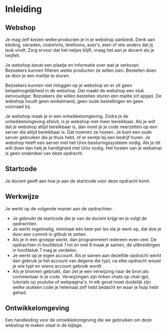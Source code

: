 # Inleiding

## Webshop

Je mag zelf kiezen welke producten je in je webshop aanbiedt. Denk aan kleding, sieraden, clubshirts, telefoons, auto's, eten of iets anders dat jij leuk vindt. Zorg ervoor dat het netjes blijft, vraag het aan je docent als je twijfelt.

Je webshop bevat een plaatje en informatie over wat je verkoopt. Bezoekers kunnen filteren welke producten ze willen zien. Bestellen doen ze door je een mailtje te sturen.

Bezoekers kunnen niet inloggen op je webshop en er zit geen betaalmogelijkheid in de webshop. Dat maakt de webshop een stuk eenvoudiger. Bezoekers die willen bestellen sturen een mailte (of appje). De webshop houdt geen winkelmand, geen oude bestellingen en geen voorraad bij.

Je webshop maak je in een ontwikkelomgeving. Zodra je de ontwikkelomgeving afsluit, is je webshop niet meer bereikbaar. Als je wilt dat je webshop altijd bereikbaar is, dan moet je je code neerzetten op een server die altijd bereikbaar is. Dat noemen ze hosten. Je kunt een oude server gebruiken die je thuis hebt, of er eentje bij een bedrijf huren. Je webshop heeft een server met het Unix-besturingssysteem nodig. Als je dit wilt doen dan heb je handigheid met Unix nodig. Het hosten van je webshop is geen onderdeel van deze opdracht. 

## Startcode

Je docent geeft aan hoe je aan de startcode voor deze opdracht komt.

## Werkwijze

Je werkt op de volgende manier aan de opdrachten.

- Je gebruikt de startcode die je van de docent krijgt en je volgt de opdrachten.
- Je werkt regelmatig, minimaal één keer per les sla je werk op, dat doe je door een commit in github te zetten.
- Als je in een groepje werkt, dan programmeert iedereen even veel. De opdrachten in hoofdstuk 1 tot en met 6 maak je samen, de uitbreidingen in hoofdstuk 7 mag je verdelen.
- Je werkt op je eigen account. Als je samen aan dezelfde opdracht werkt dan gebruik je het account van degene die typt, na elke opdracht wissel je wie typt en wiens account gebruik wordt.
- Als je bronnen gebruikt, dan zet je een verwijzing naar de bron als commentaar in je code. Verwijzingen zijn linken chats op chat-gpt, tutorials op youtube of webpagina's. In elk geval moet duidelijk zijn welke stukken code je helemaal zelf hebt bedacht en waar je hulp hebt gehad. 

## Ontwikkelomgeving
Een handleiding voor de ontwikkelomgeving die we gebruiken om deze webshop te maken staat in de bijlage.
